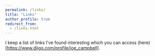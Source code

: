 ```yaml
---
permalink: /links/
title: "Links"
author_profile: true
redirect_from: 
  - /links.html
---
```


I keep a list of links I've found interesting which you can access (here)[https://www.diigo.com/profile/joe_campbell].
